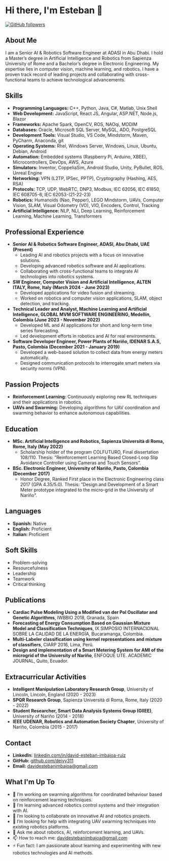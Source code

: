 # Hi there, I'm Esteban 👋

[![GitHub followers](https://img.shields.io/github/followers/deivy311?label=Follow&style=social)](https://github.com/deivy311)

## About Me
I am a Senior AI & Robotics Software Engineer at ADASI in Abu Dhabi. I hold a Master’s degree in Artificial Intelligence and Robotics from Sapienza University of Rome and a Bachelor’s degree in Electronic Engineering. My expertise lies in computer vision, machine learning, and robotics. I have a proven track record of leading projects and collaborating with cross-functional teams to achieve technological advancements.

## Skills
- **Programming Languages:** C++, Python, Java, C#, Matlab, Unix Shell
- **Web Development:** JavaScript, React JS, Angular, ASP.NET, Node.js, Blazor
- **Frameworks:** Apache Spark, OpenCV, ROS, NAOqi, MODIM
- **Databases:** Oracle, Microsoft SQL Server, MySQL, ADO, PostgreSQL
- **Development Tools:** Visual Studio, VS Code, Mindstorm, Maven, PyCharm, Anaconda, git
- **Operating Systems:** Rhel, Windows Server, Windows, Linux, Ubuntu, Debian, Android
- **Automation:** Embedded systems (Raspberry Pi, Arduino, XBEE), Microcontrollers, DevOps, AWS, Azure
- **Simulators:** Inventor, CoppeliaSim, Android Studio, Unity, PyBullet, ROS, Unreal Engine
- **Networking:** VPN (L2TP, IPSec, PPTP), Cryptography (Hashing, AES, RSA)
- **Protocols:** TCP, UDP, WebRTC, DNP3, Modbus, IEC 62056, IEC 61850, IEC 608705-6, IEC 62053-(21-22-23)
- **Robotics:** Humanoids (Nao, Pepper), LEGO Mindstorm, UAVs, Computer Vision, SLAM, Visual Odometry (VO), VIO, Encoders, Control, Tracking
- **Artificial Intelligence:** NLP, NLI, Deep Learning, Reinforcement Learning, Machine Learning, Transformers

## Professional Experience
- **Senior AI & Robotics Software Engineer, ADASI, Abu Dhabi, UAE (Present)**
  - Leading AI and robotics projects with a focus on innovative solutions.
  - Developing advanced robotics software and AI applications.
  - Collaborating with cross-functional teams to integrate AI technologies into robotics systems.
- **SW Engineer, Computer Vision and Artificial Intelligence, ALTEN ITALY, Rome, Italy (March 2024 - June 2023)**
  - Developed applications for video fusion and streaming.
  - Worked on robotics and computer vision applications, SLAM, object detection, and tracking.
- **Technical Leader and Analyst, Machine Learning and Artificial Intelligence, GLOBAL MVM SOFTWARE ENGINEERING, Medellín, Colombia (June 2023 - November 2022)**
  - Developed ML and AI applications for short and long-term time series forecasting.
  - Led development efforts in robotics and AI for real environments.
- **Software Developer Engineer, Power Plants of Nariño, IDENAR S.A.S, Pasto, Colombia (December 2021 - January 2019)**
  - Developed a web-based solution to collect data from energy meters automatically.
  - Designed communication protocols to interrogate smart meters via security norms (VPN).

## Passion Projects
- **Reinforcement Learning:** Continuously exploring new RL techniques and their applications in robotics.
- **UAVs and Swarming:** Developing algorithms for UAV coordination and swarming behavior to enhance autonomous capabilities.

## Education
- **MSc. Artificial Intelligence and Robotics, Sapienza Università di Roma, Rome, Italy (May 2022)**
  - Scholarship holder of the program COLFUTURO, Final dissertation 108/110. Thesis: ”Reinforcement Learning Based Closed-Loop Slip Avoidance Controller using Cameras and Touch Sensors”.
- **BSc. Electronic Engineer, University of Nariño, Pasto, Colombia (December 2017)**
  - Honor Degree, Ranked First place in the Electronic Engineering class 2017 (GPA 4.35/5.0). Thesis: ”Design and Development of a Smart Meter prototype integrated to the micro-grid in the University of Nariño”.

## Languages
- **Spanish:** Native
- **English:** Proficient
- **Italian:** Proficient

## Soft Skills
- Problem-solving
- Resourcefulness
- Leadership
- Teamwork
- Critical thinking

## Publications
- **Cardiac Pulse Modeling Using a Modified van der Pol Oscillator and Genetic Algorithms**, IWBBIO 2018, Granada, Spain
- **Forecasting of Energy Consumption Based on Gaussian Mixture Model and Classification Techniques**, IX SIMPOSIO INTERNACIONAL SOBRE LA CALIDAD DE LA ENERGÍA, Bucaramanga, Colombia.
- **Multi-Labeler classification using kernel representations and mixture of classifiers**, CIARP 2016, Lima, Perú.
- **Design and implementation of a Smart Metering System for AMI of the microgrid of the University of Nariño**, ENFOQUE UTE. ACADEMIC JOURNAL, Quito, Ecuador.

## Extracurricular Activities
- **Intelligent Manipulation Laboratory Research Group**, University of Lincoln, Lincoln, England (2020 - 2023)
- **SPQR Research Group**, Sapienza Università di Roma, Rome, Italy (2020 - 2022)
- **Student Researcher, Smart Data Analysis Systems Group (GIIEE)**, University of Nariño (2014 - 2018)
- **IEEE UDENAR, Robotics and Automation Society Chapter**, University of Nariño, Colombia (2015 - 2017)

## Contact
- **LinkedIn:** [linkedin.com/in/david-esteban-imbajoa-ruiz](https://www.linkedin.com/in/david-esteban-imbajoa-ruiz)
- **GitHub:** [github.com/deivy311](https://github.com/deivy311)
- **Email:** [davidestebanimbajoa@gmail.com](mailto:davidestebanimbajoa@gmail.com)

## What I'm Up To
- 🔭 I’m working on swarming algorithms for coordinated behaviour based on reinforcement learning techniques.
- 🌱 I’m learning advanced robotics control systems and their integration with AI.
- 👯 I’m looking to collaborate on innovative AI and robotics projects.
- 🤔 I’m looking for help with integrating UAV swarming techniques into existing robotics platforms.
- 💬 Ask me about robotics, AI, reinforcement learning, and UAVs.
- 📫 How to reach me: [davidestebanimbajoa@gmail.com](mailto:davidestebanimbajoa@gmail.com)
- ⚡ Fun fact: I am passionate about learning and experimenting with new robotics technologies and AI methods.
